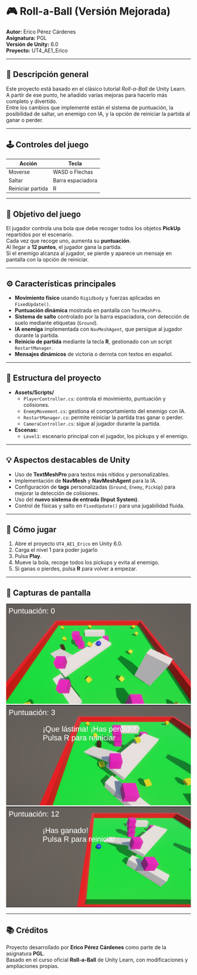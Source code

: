 # 🎮 Roll-a-Ball (Versión Mejorada)

**Autor:** Erico Pérez Cárdenes  
**Asignatura:** PGL  
**Versión de Unity:** 6.0  
**Proyecto:** UT4_AE1_Erico  

---

## 🧠 Descripción general
Este proyecto está basado en el clásico tutorial *Roll-a-Ball* de Unity Learn.  
A partir de ese punto, he añadido varias mejoras para hacerlo más completo y divertido.  
Entre los cambios que implementé están el sistema de puntuación, la posibilidad de saltar, un enemigo con IA, y la opción de reiniciar la partida al ganar o perder.

---

## 🕹️ Controles del juego

| Acción | Tecla |
|--------|-------|
| Moverse | WASD o Flechas |
| Saltar | Barra espaciadora |
| Reiniciar partida | R |

---

## 🎯 Objetivo del juego
El jugador controla una bola que debe recoger todos los objetos **PickUp** repartidos por el escenario.  
Cada vez que recoge uno, aumenta su **puntuación**.  
Al llegar a **12 puntos**, el jugador gana la partida.  
Si el enemigo alcanza al jugador, se pierde y aparece un mensaje en pantalla con la opción de reiniciar.

---

## ⚙️ Características principales
- **Movimiento físico** usando `Rigidbody` y fuerzas aplicadas en `FixedUpdate()`.  
- **Puntuación dinámica** mostrada en pantalla con `TextMeshPro`.  
- **Sistema de salto** controlado por la barra espaciadora, con detección de suelo mediante etiquetas (`Ground`).  
- **IA enemiga** implementada con `NavMeshAgent`, que persigue al jugador durante la partida.  
- **Reinicio de partida** mediante la tecla **R**, gestionado con un script `RestartManager`.  
- **Mensajes dinámicos** de victoria o derrota con textos en español.

---

## 🧩 Estructura del proyecto
- **Assets/Scripts/**
  - `PlayerController.cs`: controla el movimiento, puntuación y colisiones.  
  - `EnemyMovement.cs`: gestiona el comportamiento del enemigo con IA.  
  - `RestartManager.cs`: permite reiniciar la partida tras ganar o perder.  
  - `CameraController.cs`: sigue al jugador durante la partida.
- **Escenas:**
  - `Level1`: escenario principal con el jugador, los pickups y el enemigo.

---

## 💡 Aspectos destacables de Unity
- Uso de **TextMeshPro** para textos más nítidos y personalizables.  
- Implementación de **NavMesh** y **NavMeshAgent** para la IA.  
- Configuración de **tags** personalizadas (`Ground`, `Enemy`, `PickUp`) para mejorar la detección de colisiones.  
- Uso del **nuevo sistema de entrada (Input System)**.  
- Control de físicas y salto en `FixedUpdate()` para una jugabilidad fluida.

---

## 🏁 Cómo jugar
1. Abre el proyecto `UT4_AE1_Erico` en Unity 6.0.
2. Carga el nivel 1 para poder jugarlo  
3. Pulsa **Play**.  
4. Mueve la bola, recoge todos los pickups y evita al enemigo.  
5. Si ganas o pierdes, pulsa **R** para volver a empezar.

---

## 📸 Capturas de pantalla
![Juego](images/1.jpg)
![Derrota](images/2.jpg)
![Pantalla de victoria](images/3.jpg)

---

## 📚 Créditos
Proyecto desarrollado por **Erico Pérez Cárdenes** como parte de la asignatura **PGL**.  
Basado en el curso oficial **Roll-a-Ball** de Unity Learn, con modificaciones y ampliaciones propias.
